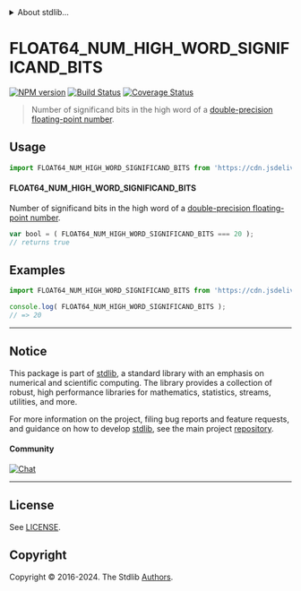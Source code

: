 <!--

@license Apache-2.0

Copyright (c) 2024 The Stdlib Authors.

Licensed under the Apache License, Version 2.0 (the "License");
you may not use this file except in compliance with the License.
You may obtain a copy of the License at

   http://www.apache.org/licenses/LICENSE-2.0

Unless required by applicable law or agreed to in writing, software
distributed under the License is distributed on an "AS IS" BASIS,
WITHOUT WARRANTIES OR CONDITIONS OF ANY KIND, either express or implied.
See the License for the specific language governing permissions and
limitations under the License.

-->


<details>
  <summary>
    About stdlib...
  </summary>
  <p>We believe in a future in which the web is a preferred environment for numerical computation. To help realize this future, we've built stdlib. stdlib is a standard library, with an emphasis on numerical and scientific computation, written in JavaScript (and C) for execution in browsers and in Node.js.</p>
  <p>The library is fully decomposable, being architected in such a way that you can swap out and mix and match APIs and functionality to cater to your exact preferences and use cases.</p>
  <p>When you use stdlib, you can be absolutely certain that you are using the most thorough, rigorous, well-written, studied, documented, tested, measured, and high-quality code out there.</p>
  <p>To join us in bringing numerical computing to the web, get started by checking us out on <a href="https://github.com/stdlib-js/stdlib">GitHub</a>, and please consider <a href="https://opencollective.com/stdlib">financially supporting stdlib</a>. We greatly appreciate your continued support!</p>
</details>

# FLOAT64_NUM_HIGH_WORD_SIGNIFICAND_BITS

[![NPM version][npm-image]][npm-url] [![Build Status][test-image]][test-url] [![Coverage Status][coverage-image]][coverage-url] <!-- [![dependencies][dependencies-image]][dependencies-url] -->

> Number of significand bits in the high word of a [double-precision floating-point number][ieee754].



<section class="usage">

## Usage

<!-- eslint-disable id-length -->

```javascript
import FLOAT64_NUM_HIGH_WORD_SIGNIFICAND_BITS from 'https://cdn.jsdelivr.net/gh/stdlib-js/constants-float64-num-high-word-significand-bits@deno/mod.js';
```

#### FLOAT64_NUM_HIGH_WORD_SIGNIFICAND_BITS

Number of significand bits in the high word of a [double-precision floating-point number][ieee754].

<!-- eslint-disable id-length -->

```javascript
var bool = ( FLOAT64_NUM_HIGH_WORD_SIGNIFICAND_BITS === 20 );
// returns true
```

</section>

<!-- /.usage -->

<section class="examples">

## Examples

<!-- eslint-disable id-length -->

<!-- eslint no-undef: "error" -->

```javascript
import FLOAT64_NUM_HIGH_WORD_SIGNIFICAND_BITS from 'https://cdn.jsdelivr.net/gh/stdlib-js/constants-float64-num-high-word-significand-bits@deno/mod.js';

console.log( FLOAT64_NUM_HIGH_WORD_SIGNIFICAND_BITS );
// => 20
```

</section>

<!-- /.examples -->

<!-- C interface documentation. -->



<!-- Section for related `stdlib` packages. Do not manually edit this section, as it is automatically populated. -->

<section class="related">

</section>

<!-- /.related -->

<!-- Section for all links. Make sure to keep an empty line after the `section` element and another before the `/section` close. -->


<section class="main-repo" >

* * *

## Notice

This package is part of [stdlib][stdlib], a standard library with an emphasis on numerical and scientific computing. The library provides a collection of robust, high performance libraries for mathematics, statistics, streams, utilities, and more.

For more information on the project, filing bug reports and feature requests, and guidance on how to develop [stdlib][stdlib], see the main project [repository][stdlib].

#### Community

[![Chat][chat-image]][chat-url]

---

## License

See [LICENSE][stdlib-license].


## Copyright

Copyright &copy; 2016-2024. The Stdlib [Authors][stdlib-authors].

</section>

<!-- /.stdlib -->

<!-- Section for all links. Make sure to keep an empty line after the `section` element and another before the `/section` close. -->

<section class="links">

[npm-image]: http://img.shields.io/npm/v/@stdlib/constants-float64-num-high-word-significand-bits.svg
[npm-url]: https://npmjs.org/package/@stdlib/constants-float64-num-high-word-significand-bits

[test-image]: https://github.com/stdlib-js/constants-float64-num-high-word-significand-bits/actions/workflows/test.yml/badge.svg?branch=main
[test-url]: https://github.com/stdlib-js/constants-float64-num-high-word-significand-bits/actions/workflows/test.yml?query=branch:main

[coverage-image]: https://img.shields.io/codecov/c/github/stdlib-js/constants-float64-num-high-word-significand-bits/main.svg
[coverage-url]: https://codecov.io/github/stdlib-js/constants-float64-num-high-word-significand-bits?branch=main

<!--

[dependencies-image]: https://img.shields.io/david/stdlib-js/constants-float64-num-high-word-significand-bits.svg
[dependencies-url]: https://david-dm.org/stdlib-js/constants-float64-num-high-word-significand-bits/main

-->

[chat-image]: https://img.shields.io/gitter/room/stdlib-js/stdlib.svg
[chat-url]: https://app.gitter.im/#/room/#stdlib-js_stdlib:gitter.im

[stdlib]: https://github.com/stdlib-js/stdlib

[stdlib-authors]: https://github.com/stdlib-js/stdlib/graphs/contributors

[umd]: https://github.com/umdjs/umd
[es-module]: https://developer.mozilla.org/en-US/docs/Web/JavaScript/Guide/Modules

[deno-url]: https://github.com/stdlib-js/constants-float64-num-high-word-significand-bits/tree/deno
[deno-readme]: https://github.com/stdlib-js/constants-float64-num-high-word-significand-bits/blob/deno/README.md
[umd-url]: https://github.com/stdlib-js/constants-float64-num-high-word-significand-bits/tree/umd
[umd-readme]: https://github.com/stdlib-js/constants-float64-num-high-word-significand-bits/blob/umd/README.md
[esm-url]: https://github.com/stdlib-js/constants-float64-num-high-word-significand-bits/tree/esm
[esm-readme]: https://github.com/stdlib-js/constants-float64-num-high-word-significand-bits/blob/esm/README.md
[branches-url]: https://github.com/stdlib-js/constants-float64-num-high-word-significand-bits/blob/main/branches.md

[stdlib-license]: https://raw.githubusercontent.com/stdlib-js/constants-float64-num-high-word-significand-bits/main/LICENSE

[ieee754]: https://en.wikipedia.org/wiki/IEEE_754-1985

<!-- <related-links> -->

<!-- </related-links> -->

</section>

<!-- /.links -->
